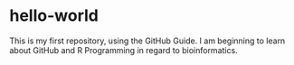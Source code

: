 # hello-world
This is my first repository, using the GitHub Guide. 
I am beginning to learn about GitHub and R Programming in regard to bioinformatics. 
